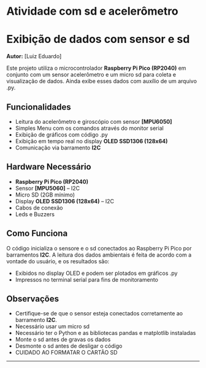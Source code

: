 ﻿# Atividade com sd e acelerômetro
# Exibição de dados com sensor e sd

**Autor:** [Luiz Eduardo]  

Este projeto utiliza o microcontrolador **Raspberry Pi Pico (RP2040)** em conjunto com um sensor acelerômetro e um micro sd para coleta e visualização de dados. Ainda exibe esses dados com auxílio de um arquivo .py.

## Funcionalidades  

- Leitura do acelerômetro e giroscópio com sensor **[MPU6050]**  
- Simples Menu com os comandos através do monitor serial  
- Exibição de gráficos com código .py 
- Exibição em tempo real no display **OLED SSD1306 (128x64)**  
- Comunicação via barramento **I2C**  
    

## Hardware Necessário  

- **Raspberry Pi Pico (RP2040)**  
- Sensor **[MPU5060]** – I2C  
- Micro SD (2GB mínimo)  
- Display **OLED SSD1306 (128x64)** – I2C   
- Cabos de conexão  
- Leds e Buzzers

## Como Funciona  

O código inicializa o sensore e o sd conectados ao Raspberry Pi Pico por barramentos **I2C**. A leitura dos dados ambientais é feita de acordo com a vontade do usuário, e os resultados são:  

- Exibidos no display OLED e podem ser plotados em gráficos .py 
- Impressos no terminal serial para fins de monitoramento 
  

## Observações  

- Certifique-se de que o sensor esteja conectados corretamente ao barramento **I2C**.  
- Necessário usar um micro sd  
- Necessário ter o Python e as bibliotecas pandas e matplotlib instaladas  
- Monte o sd antes de gravas os dados
- Desmonte o sd antes de desligar o código
- CUIDADO AO FORMATAR O CARTÃO SD  

---  
